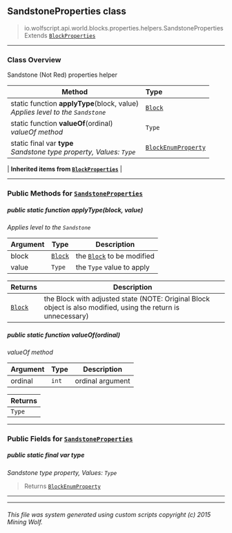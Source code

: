 ## SandstoneProperties __class__

>io.wolfscript.api.world.blocks.properties.helpers.SandstoneProperties
>Extends [`BlockProperties`](BlockProperties.md)

---

### Class Overview

Sandstone (Not Red) properties helper

Method | Type   
--- | :--- 
static function __applyType__(block, value) <br> _Applies level to the `Sandstone`_ | [`Block`](../../Block.md)
static function __valueOf__(ordinal) <br> _valueOf method_ | `Type`
static final var __type__ <br> _Sandstone type property, Values: `Type`_ | [`BlockEnumProperty`](../BlockEnumProperty.md)
 |
__Inherited items from [`BlockProperties`](BlockProperties.md)__ |





---


### Public Methods for [`SandstoneProperties`](SandstoneProperties.md)

##### <a id='applytype'></a>public static function __applyType__(block, value)

_Applies level to the `Sandstone`_

Argument | Type | Description  
--- | --- | --- 
block | [`Block`](../../Block.md) | the [`Block`](../../Block.md) to be modified
value | `Type` | the `Type` value to apply

Returns | Description
--- | --- 
[`Block`](../../Block.md) | the Block with adjusted state (NOTE: Original Block object is also modified, using the return is unnecessary)


##### <a id='valueof'></a>public static function __valueOf__(ordinal)

_valueOf method_

Argument | Type | Description  
--- | --- | --- 
ordinal | `int` | ordinal argument

Returns | 
--- | 
`Type` |


---

### Public Fields for [`SandstoneProperties`](SandstoneProperties.md)

##### <a id='type'></a>public static final var __type__

_Sandstone type property, Values: `Type`_

>Returns
>  [`BlockEnumProperty`](../BlockEnumProperty.md)

---


---


###### This file was system generated using custom scripts copyright (c) 2015 Mining Wolf.
	

